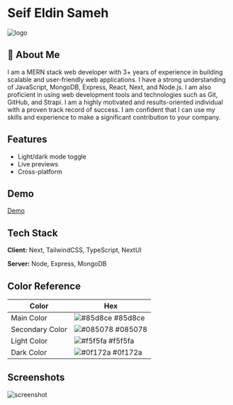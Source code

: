 
# Seif Eldin Sameh

![logo](https://i.imgur.com/ja766DN.png)


## 🚀 About Me
I am a MERN stack web developer with 3+ years of experience in building scalable and user-friendly web applications. I have a strong understanding of JavaScript, MongoDB, Express, React, Next, and Node.js. I am also proficient in using web development tools and technologies such as Git, GitHub, and Strapi. I am a highly motivated and results-oriented individual with a proven track record of success. I am confident that I can use my skills and experience to make a significant contribution to your company.


## Features

- Light/dark mode toggle
- Live previews
- Cross-platform


## Demo

[Demo](https://seif-sameh-mern.vercel.app/)


## Tech Stack

**Client:** Next, TailwindCSS, TypeScript, NextUI

**Server:** Node, Express, MongoDB

## Color Reference

| Color             | Hex                                                                |
| ----------------- | ------------------------------------------------------------------ |
| Main Color | ![#85d8ce](https://via.placeholder.com/10/85d8ce?text=+) #85d8ce |
| Secondary Color | ![#085078](https://via.placeholder.com/10/085078?text=+) #085078 |
| Light Color | ![#f5f5fa](https://via.placeholder.com/10/f5f5fa?text=+) #f5f5fa |
| Dark Color | ![#0f172a](https://via.placeholder.com/10/0f172a?text=+) #0f172a |


## Screenshots

![screenshot](https://i.imgur.com/H6uqDFh.png)

